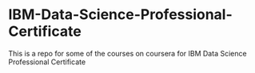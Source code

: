# IBM-Data-Science-Professional-Certificate
This is a repo for some of the courses on coursera for IBM Data Science Professional Certificate
